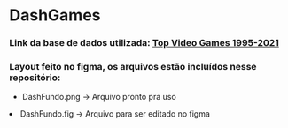 # DashGames

<h3>Link da base de dados utilizada: <a href="https://www.homehost.com.br/](https://www.kaggle.com/datasets/deepcontractor/top-video-games-19952021-metacritic">Top Video Games 1995-2021</a></h3>
<h3>Layout feito no figma, os arquivos estão incluídos nesse repositório:</h3>
<ul>
  <li>DashFundo.png -> Arquivo pronto pra uso</ul>
  <li>DashFundo.fig -> Arquivo para ser editado no figma</ul>
</ul>
